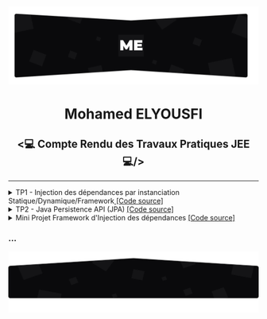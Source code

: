 <img src="./github/assets/images/topo_readme.jpg"/>
<h1 align="center">Mohamed ELYOUSFI</h1>
<h2 align="center"><💻 Compte Rendu des Travaux Pratiques JEE💻/></h2>

---

<details>
    <summary>TP1 - Injection des dépendances par instanciation Statique/Dynamique/Framework<a href="https://github.com/ElyousfiMohamed/ELYOUSFI_Moahmed_JEE/tree/main/TP1%20-%20Semaine%201%20et%202%20(Injection%20de%20dependances)"> [Code source]</a></summary><br>
    <p>
        On considère le schéma suivant ou les classes sont liées par un couplage faible<br>
        <center><img src="./github/assets/images/TP1/Screenshot_1.png"/></center>
        <pre>Implémentation en java :
- Interface IDao et ses implémentations :</pre>
        <img src="./github/assets/images/TP1/Screenshot_3.png" width="700" />
        <img src="./github/assets/images/TP1/Screenshot_2.png" width="700"/>
        <img src="./github/assets/images/TP1/Screenshot_6.png" width="700"/>
        <pre>- Interface IMetier et son implémentation :</pre>
        <img src="./github/assets/images/TP1/Screenshot_5.png" width="700"/>
        <img src="./github/assets/images/TP1/Screenshot_4.png" width="700"/>
        <h3>1- Injection des dépendances par instanciation Statique</h3>
        <img src="./github/assets/images/TP1/Screenshot_7.png" width="700"/>
        <pre>Résultat d'exécution :</pre>
        <img src="./github/assets/images/TP1/Screenshot_15_resultat injct stat.png"/>
        <h3>2- Injection des dépendances par instanciation Dynamique</h3>
        <pre>L'injection dynamique et faite à l'aide d'un fichier config.txt qui contient les noms des classes qui vont 
etre chargé dans la couche presentation</pre>
        <img src="./github/assets/images/TP1/Screenshot_9.png" width="700"/>
        <pre>1 : Chargement du fichier config.txt
2 : Lecture des noms complets(package + nom de la classe) des classes existant dans ce fichier
3 : Récuperation des instances de "Class" à partir des noms complet des classes 
4 : L'instanciation des classes(si ces classe ont un constructeur sans paramètre)
5 : Chargement et invocation(injection) du methode "setDao"</pre>
        <img src="./github/assets/images/TP1/Screenshot_8.png" width="700"/>
    <pre>Résultat d'exécution :</pre>
    <img src="./github/assets/images/TP1/Screenshot_15_resultat inct dyn.png"/>
    <h3>3- Injection des dépendances avec Spring</h3>
    <pre><h4>3.1- Avec fichier beans.xml : </h4>
C'est un peu comme le principe de fichier de configuration dans l'injection dynamique, 
mais ici les instances sont passé a travers des beans</pre>
    <img src="./github/assets/images/TP1/Screenshot_10.png" width="700"/>
    <pre>Et aprés on va récupurer les beans par la méthode <b>"getBean"</b></pre>
    <img src="./github/assets/images/TP1/Screenshot_14.png" width="700"/>
    <pre>Résultat d'exécution :</pre>
    <img src="./github/assets/images/TP1/Screenshot_15.png"/>
    <pre><h4>3.2- Avec les annotations : </h4></pre>
    <img src="./github/assets/images/TP1/Screenshot_17.png" height="330" width="700"/>
    <img src="./github/assets/images/TP1/Screenshot_18.png" height="330" width="700"/>
    <img src="./github/assets/images/TP1/Screenshot_19.png" height="330" width="700"/>
    <pre>Résultat d'exécution :</pre>
    <img src="./github/assets/images/TP1/Screenshot_16.png"/>
    </p>
</details>

<details>
    <summary>TP2 - Java Persistence API (JPA) <a href="https://github.com/ElyousfiMohamed/ELYOUSFI_Moahmed_JEE/tree/main/TP2%20-%20Java%20Persistence%20API%20(JPA)"> [Code source]</a></summary>
    <br />
    <p align="center">
        <h3>Spring Data</h3> 
        <img src="./github/assets/images/TP2/Screenshot_1.png" height="330" width="700"/>
        <h3>Application.properties</h3>   
        <img src="./github/assets/images/TP2/Screenshot_2.png" width="700"/>
        <h3>Entité Patient</h3>  
        <img src="./github/assets/images/TP2/Screenshot_3.png" height="330" width="700"/>
        <h3>Patient Repository</h3>  
        <img src="./github/assets/images/TP2/Screenshot_4.png" height="330" width="700"/>    
        <h3>h2-console</h3>  
        <img src="./github/assets/images/TP2/Screenshot_5.png" height="330" width="700"/> 
        <h3>Table Patient</h3>  
        <img src="./github/assets/images/TP2/Screenshot_6.png" height="330" width="700"/> 
    </p>
</details>

<details>
    <summary>Mini Projet Framework d'Injection des dépendances <a href="https://github.com/ElyousfiMohamed/ELYOUSFI_Moahmed_JEE/tree/main/Mini%20Projet%20Framework%20d'Injection%20des%20d%C3%A9pendances"> [Code source]</a></summary>
    <br />
    <p align="center">
        Coming soon...
    </p>
</details>

<h3>...</h3>
<img src="./github/assets/images/rodape_readme.jpg" alt="Art for footer readme.md" />
